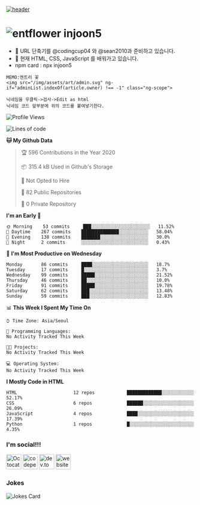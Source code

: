 [![header](https://capsule-render.vercel.app/api?type=wave&color=timeGradient&height=300&section=header&text=Hi%20There%20👋&fontSize=90)](https://github.com/injoon5)<br>

# ![entflower](http://g.injoon5.ga/svg/flower_entry.svg) injoon5

- 🔭 URL  단축기를 @codingcup04 와 
     @sean2010과 준비하고 있습니다. <br>
- 🌱 현재 HTML, CSS, JavaScript 를 배워가고 있습니다.
- npm card : npx injoon5

```text
MEMO:엔트리 꽃
<img src="/img/assets/art/admin.svg" ng-if="adminList.indexOf(article.owner) !== -1" class="ng-scope">

닉네임을 우클릭->검사->Edit as html
닉네임 코드 앞부분에 위의 코드를 붙여넣기한다.
```

<!--START_SECTION:waka-->
![Profile Views](http://img.shields.io/badge/Profile%20Views-237-blue)

![Lines of code](https://img.shields.io/badge/From%20Hello%20World%20I%27ve%20Written-6.7%20million%20lines%20of%20code-blue)

**🐱 My Github Data** 

> 🏆 596 Contributions in the Year 2020
 > 
> 📦 315.4 kB Used in Github's Storage 
 > 
> 🚫 Not Opted to Hire
 > 
> 📜 82 Public Repositories
 > 
> 🔑 0 Private Repository 
 > 
**I'm an Early 🐤** 

```text
🌞 Morning    53 commits     ███░░░░░░░░░░░░░░░░░░░░░░   11.52% 
🌆 Daytime    267 commits    ██████████████░░░░░░░░░░░   58.04% 
🌃 Evening    138 commits    ███████░░░░░░░░░░░░░░░░░░   30.0% 
🌙 Night      2 commits      ░░░░░░░░░░░░░░░░░░░░░░░░░   0.43%

```
📅 **I'm Most Productive on Wednesday** 

```text
Monday       86 commits     ████░░░░░░░░░░░░░░░░░░░░░   18.7% 
Tuesday      17 commits     █░░░░░░░░░░░░░░░░░░░░░░░░   3.7% 
Wednesday    99 commits     █████░░░░░░░░░░░░░░░░░░░░   21.52% 
Thursday     46 commits     ██░░░░░░░░░░░░░░░░░░░░░░░   10.0% 
Friday       91 commits     █████░░░░░░░░░░░░░░░░░░░░   19.78% 
Saturday     62 commits     ███░░░░░░░░░░░░░░░░░░░░░░   13.48% 
Sunday       59 commits     ███░░░░░░░░░░░░░░░░░░░░░░   12.83%

```


📊 **This Week I Spent My Time On** 

```text
⌚︎ Time Zone: Asia/Seoul

💬 Programming Languages: 
No Activity Tracked This Week

🐱‍💻 Projects: 
No Activity Tracked This Week

💻 Operating System: 
No Activity Tracked This Week

```

**I Mostly Code in HTML** 

```text
HTML                     12 repos            █████████████░░░░░░░░░░░░   52.17% 
CSS                      6 repos             ██████░░░░░░░░░░░░░░░░░░░   26.09% 
JavaScript               4 repos             ████░░░░░░░░░░░░░░░░░░░░░   17.39% 
Python                   1 repos             █░░░░░░░░░░░░░░░░░░░░░░░░   4.35%

```



<!--END_SECTION:waka-->


### I'm social!!!

[<img src='https://github.githubassets.com/images/icons/emoji/octocat.png' alt='Octocat' height='40'>](https://github.com/injoon5)  [<img src='https://cdn.jsdelivr.net/npm/simple-icons@3.0.1/icons/codepen.svg' alt='codepen' height='40'>](https://codepen.io/injoon5)  [<img src='https://cdn.jsdelivr.net/npm/simple-icons@3.0.1/icons/dev-dot-to.svg' alt='dev.to' height='40'>](https://dev.to/injoon5)  [<img src='https://cdn.jsdelivr.net/npm/simple-icons@3.0.1/icons/icloud.svg' alt='website' height='40'>](http://injoon5.ga) <br>


### Jokes
![Jokes Card](https://readme-jokes.vercel.app/api)





 

